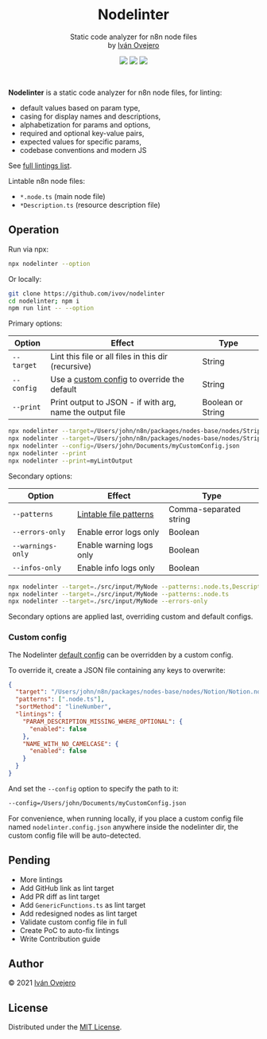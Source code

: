 <!-- <p align="center">
  <img src="logo.png" width="450" alt="Nodelinter logo" />
</p> -->

<p align="center">
  <h1 align="center">Nodelinter</h1>
</p>

<p align="center">
  Static code analyzer for n8n node files<br />
  by <a href="https://github.com/ivov">Iván Ovejero</a>
</p>

<p align="center">
  <img src="https://img.shields.io/badge/status-work%20in%20progress-blue">
  <a href="https://github.com/n8n-io"><img src="https://img.shields.io/badge/org-n8n-ff6d5a"></a>
  <img src="https://img.shields.io/badge/license-MIT-brightgreen">
</p>

<br />

<!-- <p align="center">
  <img src="screenshot.png" width="450" alt="Nodelinter screenshot" />
</p> -->

**Nodelinter** is a static code analyzer for n8n node files, for linting:

- default values based on param type,
- casing for display names and descriptions,
- alphabetization for params and options,
- required and optional key-value pairs,
- expected values for specific params,
- codebase conventions and modern JS

See [full lintings list](./src/lintings.ts).

Lintable n8n node files:

- `*.node.ts` (main node file)
- `*Description.ts` (resource description file)

## Operation

Run via npx:

```sh
npx nodelinter --option
```

Or locally:

```sh
git clone https://github.com/ivov/nodelinter
cd nodelinter; npm i
npm run lint -- --option
```

Primary options:

| Option     | Effect                                                        | Type              |
| ---------- | ------------------------------------------------------------- | ----------------- |
| `--target` | Lint this file or all files in this dir (recursive)           | String            |
| `--config` | Use a [custom config](#custom-config) to override the default | String            |
| `--print`  | Print output to JSON - if with arg, name the output file      | Boolean or String |

```sh
npx nodelinter --target=/Users/john/n8n/packages/nodes-base/nodes/Stripe/Stripe.node.ts
npx nodelinter --target=/Users/john/n8n/packages/nodes-base/nodes/Stripe
npx nodelinter --config=/Users/john/Documents/myCustomConfig.json
npx nodelinter --print
npx nodelinter --print=myLintOutput
```

Secondary options:

| Option            | Effect                                                                                                                                 | Type                   |
| ----------------- | -------------------------------------------------------------------------------------------------------------------------------------- | ---------------------- |
| `--patterns`      | [Lintable file patterns](https://github.com/ivov/nodelinter/blob/0236d5d767a3a2c1ef51163bd5052e8e87059b82/src/defaultConfig.ts#L9-L13) | Comma-separated string |
| `--errors-only`   | Enable error logs only                                                                                                                 | Boolean                |
| `--warnings-only` | Enable warning logs only                                                                                                               | Boolean                |
| `--infos-only`    | Enable info logs only                                                                                                                  | Boolean                |

```sh
npx nodelinter --target=./src/input/MyNode --patterns:.node.ts,Description.ts
npx nodelinter --target=./src/input/MyNode --patterns:.node.ts
npx nodelinter --target=./src/input/MyNode --errors-only
```

Secondary options are applied last, overriding custom and default configs.

### Custom config

The Nodelinter [default config](./src/defaultConfig.ts) can be overridden by a custom config.

To override it, create a JSON file containing any keys to overwrite:

```json
{
  "target": "/Users/john/n8n/packages/nodes-base/nodes/Notion/Notion.node.ts",
  "patterns": [".node.ts"],
  "sortMethod": "lineNumber",
  "lintings": {
    "PARAM_DESCRIPTION_MISSING_WHERE_OPTIONAL": {
      "enabled": false
    },
    "NAME_WITH_NO_CAMELCASE": {
      "enabled": false
    }
  }
}
```

And set the `--config` option to specify the path to it:

```sh
--config=/Users/john/Documents/myCustomConfig.json
```

For convenience, when running locally, if you place a custom config file named `nodelinter.config.json` anywhere inside the nodelinter dir, the custom config file will be auto-detected.

<!-- ## Classification

Lintings are tagged with one or more **lint areas**, i.e. the section of code affected by the linting, such as `default` (default values), `displayName` (user-facing names for params and options), `limit` (limit params), etc.

Every linting also flags a single **lint issue**, i.e. the type of problem flagged by the linting, such as `alphabetization` (alphabetical sorting of params or options), `casing` (proper casing for user-facing param names and options), `missing` (for missing context-dependent key-value pairs), etc.

Lintings can be toggled on and off by lint area, by lint issue, or individually. -->

## Pending

- More lintings
- Add GitHub link as lint target
- Add PR diff as lint target
- Add `GenericFunctions.ts` as lint target
- Add redesigned nodes as lint target
- Validate custom config file in full
- Create PoC to auto-fix lintings
- Write Contribution guide

## Author

© 2021 [Iván Ovejero](https://github.com/ivov)

## License

Distributed under the [MIT License](LICENSE.md).
